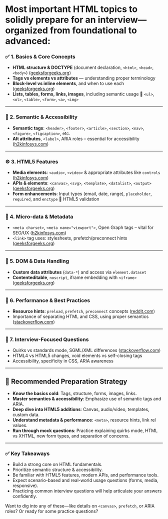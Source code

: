 # **Most important HTML topics to solidly prepare for an interview—organized from foundational to advanced:**


### ✅ 1. Basics & Core Concepts

* **HTML structure & DOCTYPE** (document declaration, `<html>`, `<head>`, `<body>`) ([geeksforgeeks.org][1])
* **Tags vs elements vs attributes** — understanding proper terminology&#x20;
* **Block-level vs inline elements**, and when to use each ([geeksforgeeks.org][1])
* **Lists, tables, forms, links, images**, including semantic usage  `<ul>`, `<ol>`, `<table>`, `<form>`, `<a>`, `<img>`&#x20;

---

### 🧠 2. Semantic & Accessibility

* **Semantic tags**: `<header>`, `<footer>`, `<article>`, `<section>`, `<nav>`, `<figure>`, `<figcaption>`, etc.&#x20;
* **Alt attributes**, `<label>`, ARIA roles – essential for accessibility ([h2kinfosys.com][2])

---

### ⚙️ 3. HTML5 Features

* **Media elements**: `<audio>`, `<video>` & appropriate attributes like `controls` ([h2kinfosys.com][2])
* **APIs & elements**: `<canvas>`, `<svg>`, `<template>`, `<datalist>`, `<output>` ([geeksforgeeks.org][1])
* **Form enhancements**: Input types (email, date, range), `placeholder`, `required`, and `enctype`  HTML5 validation&#x20;

---

### 🔧 4. Micro-data & Metadata

* `<meta charset>`, `<meta name="viewport">`, Open Graph tags – vital for SEO/UX ([h2kinfosys.com][2])
* `<link>` tag uses: stylesheets, prefetch/preconnect hints ([geeksforgeeks.org][1])

---

### 🧩 5. DOM & Data Handling

* **Custom data attributes** (`data-*`) and access via `element.dataset`&#x20;
* **Contenteditable**, `noscript`, iframe embedding with `<iframe>` ([geeksforgeeks.org][1])

---

### 🧪 6. Performance & Best Practices

* **Resource hints**: `preload`, `prefetch`, `preconnect` concepts ([reddit.com][3])
* Importance of separating HTML and CSS, using proper semantics ([stackoverflow.com][4])

---

### 🧐 7. Interview-Focused Questions

* Quirks vs standards mode, SGML/XML differences ([stackoverflow.com][4])
* HTML4 vs HTML5 changes, void elements vs self-closing tags&#x20;
* Accessibility, specificity in CSS, ARIA awareness&#x20;

---

## 🎯 Recommended Preparation Strategy

* **Know the basics cold**: Tags, structure, forms, images, links.
* **Master semantics & accessibility**: Emphasize use of semantic tags and ARIA.
* **Deep dive into HTML5 additions**: Canvas, audio/video, templates, custom data.
* **Understand metadata & performance**: `<meta>`, resource hints, link rel values.
* **Run through mock questions**: Practice explaining quirks mode, HTML vs XHTML, new form types, and separation of concerns.

---

### ✅ Key Takeaways

* Build a strong core on HTML fundamentals.
* Prioritize semantic structure & accessibility.
* Be familiar with HTML5 features, modern APIs, and performance tools.
* Expect scenario-based and real-world usage questions (forms, media, responsive).
* Practicing common interview questions will help articulate your answers confidently.

Want to dig into any of these—like details on `<canvas>`, `prefetch`, or ARIA roles? Or ready for some practice questions?

[1]: https://www.geeksforgeeks.org/html/html-interview-questions/?utm_source=chatgpt.com "HTML Interview Questions and Answers - GeeksforGeeks"
[2]: https://www.h2kinfosys.com/blog/top-html-css-javascript-interview-questions-answers/?utm_source=chatgpt.com "Top HTML CSS JAVASCRIPT Interview Questions & Answers"
[3]: https://www.reddit.com/r/webdev/comments/tnngm9/what_html_and_css_questions_can_i_expect_in_an/?utm_source=chatgpt.com "What html and css questions can I expect in an interview? - Reddit"
[4]: https://stackoverflow.com/questions/1960699/top-10-css-and-html-questions-to-ask-interviewee?utm_source=chatgpt.com "Top 10 CSS and HTML questions to ask interviewee? - Stack Overflow"
[5]: https://www.reddit.com/r/Frontend/comments/1db3oa7/html_and_css_interview_questions/?utm_source=chatgpt.com "Html and css interview questions. : r/Frontend - Reddit"
